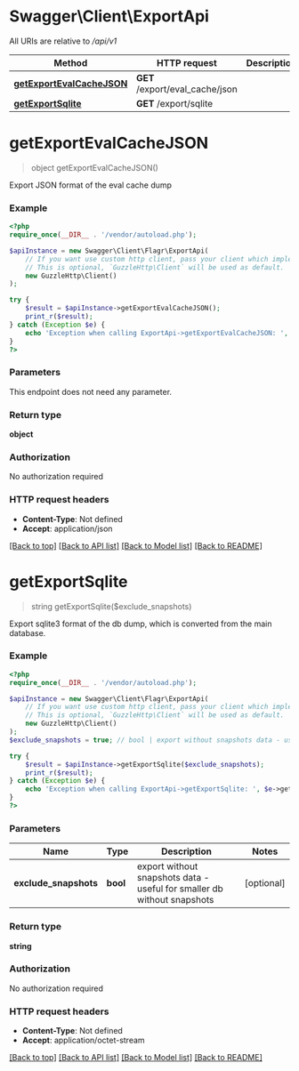 # Swagger\Client\ExportApi

All URIs are relative to */api/v1*

Method | HTTP request | Description
------------- | ------------- | -------------
[**getExportEvalCacheJSON**](ExportApi.md#getexportevalcachejson) | **GET** /export/eval_cache/json | 
[**getExportSqlite**](ExportApi.md#getexportsqlite) | **GET** /export/sqlite | 

# **getExportEvalCacheJSON**
> object getExportEvalCacheJSON()



Export JSON format of the eval cache dump

### Example
```php
<?php
require_once(__DIR__ . '/vendor/autoload.php');

$apiInstance = new Swagger\Client\Flagr\ExportApi(
    // If you want use custom http client, pass your client which implements `GuzzleHttp\ClientInterface`.
    // This is optional, `GuzzleHttp\Client` will be used as default.
    new GuzzleHttp\Client()
);

try {
    $result = $apiInstance->getExportEvalCacheJSON();
    print_r($result);
} catch (Exception $e) {
    echo 'Exception when calling ExportApi->getExportEvalCacheJSON: ', $e->getMessage(), PHP_EOL;
}
?>
```

### Parameters
This endpoint does not need any parameter.

### Return type

**object**

### Authorization

No authorization required

### HTTP request headers

 - **Content-Type**: Not defined
 - **Accept**: application/json

[[Back to top]](#) [[Back to API list]](../../README.md#documentation-for-api-endpoints) [[Back to Model list]](../../README.md#documentation-for-models) [[Back to README]](../../README.md)

# **getExportSqlite**
> string getExportSqlite($exclude_snapshots)



Export sqlite3 format of the db dump, which is converted from the main database.

### Example
```php
<?php
require_once(__DIR__ . '/vendor/autoload.php');

$apiInstance = new Swagger\Client\Flagr\ExportApi(
    // If you want use custom http client, pass your client which implements `GuzzleHttp\ClientInterface`.
    // This is optional, `GuzzleHttp\Client` will be used as default.
    new GuzzleHttp\Client()
);
$exclude_snapshots = true; // bool | export without snapshots data - useful for smaller db without snapshots

try {
    $result = $apiInstance->getExportSqlite($exclude_snapshots);
    print_r($result);
} catch (Exception $e) {
    echo 'Exception when calling ExportApi->getExportSqlite: ', $e->getMessage(), PHP_EOL;
}
?>
```

### Parameters

Name | Type | Description  | Notes
------------- | ------------- | ------------- | -------------
 **exclude_snapshots** | **bool**| export without snapshots data - useful for smaller db without snapshots | [optional]

### Return type

**string**

### Authorization

No authorization required

### HTTP request headers

 - **Content-Type**: Not defined
 - **Accept**: application/octet-stream

[[Back to top]](#) [[Back to API list]](../../README.md#documentation-for-api-endpoints) [[Back to Model list]](../../README.md#documentation-for-models) [[Back to README]](../../README.md)

